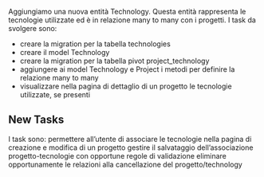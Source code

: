Aggiungiamo una nuova entità Technology.
Questa entità rappresenta le tecnologie utilizzate ed è in relazione many to many con i progetti.
I task da svolgere sono:

-   creare la migration per la tabella technologies
-   creare il model Technology
-   creare la migration per la tabella pivot project_technology
-   aggiungere ai model Technology e Project i metodi per definire la relazione many to many
-   visualizzare nella pagina di dettaglio di un progetto le tecnologie utilizzate, se presenti

## New Tasks

I task sono:
permettere all’utente di associare le tecnologie nella pagina di creazione e modifica di un progetto
gestire il salvataggio dell’associazione progetto-tecnologie con opportune regole di validazione
eliminare opportunamente le relazioni alla cancellazione del progetto/technology
